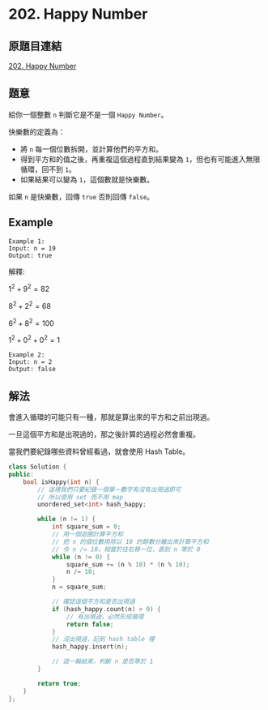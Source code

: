 # 202. Happy Number

## 原題目連結
[202. Happy Number](https://leetcode.com/problems/happy-number/description/)

## 題意
給你一個整數 `n` 判斷它是不是一個 `Happy Number`。

快樂數的定義為：
* 將 `n` 每一個位數拆開，並計算他們的平方和。
* 得到平方和的值之後，再重複這個過程直到結果變為 `1`，但也有可能進入無限循環，回不到 `1`。
* 如果結果可以變為 `1`，這個數就是快樂數。

如果 `n` 是快樂數，回傳 `true` 否則回傳 `false`。

## Example
```
Example 1:
Input: n = 19
Output: true
```
解釋:

$1^2 + 9^2 = 82$

$8^2 + 2^2 = 68$

$6^2 + 8^2 = 100$

$1^2 + 0^2 + 0^2 = 1$

```
Example 2:
Input: n = 2
Output: false
```

## 解法
會進入循環的可能只有一種，那就是算出來的平方和之前出現過。

一旦這個平方和是出現過的，那之後計算的過程必然會重複。

當我們要紀錄哪些資料曾經看過，就會使用 Hash Table。

```c++
class Solution {
public:
    bool isHappy(int n) {
        // 這裡我們只要紀錄一個單一數字有沒有出現過即可
        // 所以使用 set 而不用 map
        unordered_set<int> hash_happy;

        while (n != 1) {
            int square_sum = 0;
            // 用一個迴圈計算平方和
            // 把 n 的個位數用除以 10 的餘數分離出來計算平方和
            // 令 n /= 10，相當於往右移一位，直到 n 等於 0
            while (n != 0) {
                square_sum += (n % 10) * (n % 10);
                n /= 10;
            }
            n = square_sum;

            // 確認這個平方和是否出現過
            if (hash_happy.count(n) > 0) {
                // 有出現過，必然形成循環
                return false;
            }
            // 沒出現過，記到 hash table 裡
            hash_happy.insert(n);

            // 這一輪結束，判斷 n 是否等於 1
        }

        return true;
    }
};
```

